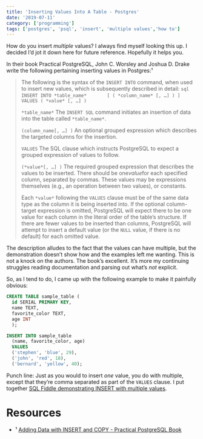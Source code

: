 ```yaml
---
title: 'Inserting Values Into A Table - Postgres'
date: '2019-07-11'
category: ['programming']
tags: ['postgres', 'psql', 'insert', 'multiple values','how to']
---
```

How do you insert _multiple_ values? I always find myself looking this up. I decided I’d jot it down here for future reference. Hopefully it helps you.

In their book Practical PostgreSQL, John C. Worsley and Joshua D. Drake write the following pertaining inserting values in Postgres:¹

> The following is the syntax of the `INSERT INTO` command, when used to insert new values, which is subsequently described in detail:
> `sql`
> `INSERT INTO *table_name*`
> `       [ ( *column_name* [, …] ) ]`
> `       VALUES ( *value* [, …] )`
>
>  `*table_name*`
> The `INSERT SQL` command initiates an insertion of data into the table called `*table_name*`.
>
> `(column_name[, …] )`
> An optional grouped expression which describes the targeted columns for the insertion.
>
> `VALUES`
> The SQL clause which instructs PostgreSQL to expect a grouped expression of values to follow.
>
> `(*value*[, …] )`
> The required grouped expression that describes the values to be inserted. There should be one*value*for each specified column, separated by commas. These values may be expressions themselves (e.g., an operation between two values), or constants.
>
> Each `*value*` following the `VALUES` clause must be of the same data type as the column it is being inserted into. If the optional column-target expression is omitted, PostgreSQL will expect there to be one value for each column in the literal order of the table’s structure. If there are fewer values to be inserted than columns, PostgreSQL will attempt to insert a default value (or the `NULL` value, if there is no default) for each omitted value.

The description alludes to the fact that the values can have multiple, but the demonstration doesn’t show how and the examples left me wanting. This is not a knock on the authors. The book’s excellent. It’s more my continuing struggles reading documentation and parsing out what’s _not_ explicit.

So, as I tend to do, I came up with the following example to make it painfully obvious:
```sql
CREATE TABLE sample_table (
  id SERIAL PRIMARY KEY,
  name TEXT,
  favorite_color TEXT,
  age INT
  );

INSERT INTO sample_table
  (name, favorite_color, age)
  VALUES
  ('stephen', 'blue', 29),
  ('john', 'red', 18),
  ('bernard', 'yellow', 40);
```

Punch line: Just as you would to insert _one_ value, you do with multiple, except that they’re comma separated as part of the `VALUES` clause. I put together [SQL Fiddle demonstrating INSERT with multiple values](http://sqlfiddle.com/#!17/c5796/1).

# Resources
* ¹ [Adding Data with INSERT and COPY - Practical PostgreSQL Book](https://www.oreilly.com/library/view/practical-postgresql/9781449309770/ch04s03.html)

